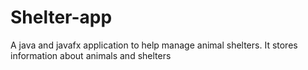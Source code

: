 # Shelter-app
A java and javafx application to help manage animal shelters.
It stores information about animals and shelters


